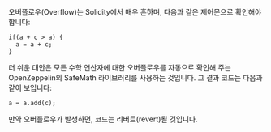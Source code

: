 오버플로우(Overflow)는 Solidity에서 매우 흔하며, 다음과 같은 제어문으로 확인해야 합니다:

```
if(a + c > a) {
  a = a + c;
}
```

더 쉬운 대안은 모든 수학 연산자에 대한 오버플로우를 자동으로 확인해 주는 OpenZeppelin의 SafeMath 라이브러리를 사용하는 것입니다. 그 결과 코드는 다음과 같이 보입니다:

```
a = a.add(c);
```

만약 오버플로우가 발생하면, 코드는 리버트(revert)될 것입니다.
